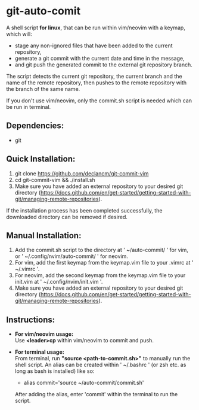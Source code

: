 # git-auto-comit
A shell script **for linux**, that can be run within vim/neovim with a keymap, which will:
- stage any non-ignored files that have been added to the current repository,
- generate a git commit with the current date and time in the message,
- and git push the generated commit to the external git repository branch.

The script detects the current git repository, the current branch and the name of the remote repository, then pushes to the remote repository with the branch of the same name.

If you don't use vim/neovim, only the commit.sh script is needed which can be run in terminal.

## Dependencies:
- git

## Quick Installation:
1. git clone https://github.com/declancm/git-commit-vim
2. cd git-commit-vim && ./install.sh
3. Make sure you have added an external repository to your desired git directory (https://docs.github.com/en/get-started/getting-started-with-git/managing-remote-repositories).

If the installation process has been completed successfully, the downloaded directory can be removed if desired.

## Manual Installation:
1. Add the commit.sh script to the directory at ' ~/auto-commit/ ' for vim, or ' ~/.config/nvim/auto-commit/ ' for neovim.
2. For vim, add the first keymap from the keymap.vim file to your .vimrc at ' ~/.vimrc '.
3. For neovim, add the second keymap from the keymap.vim file to your init.vim at ' ~/.config/nvim/init.vim '.
4. Make sure you have added an external repository to your desired git directory (https://docs.github.com/en/get-started/getting-started-with-git/managing-remote-repositories).

## Instructions:
- **For vim/neovim usage:**\
Use **\<leader\>cp** within vim/neovim to commit and push.

- **For terminal usage:**\
From terminal, run **"source <path-to-commit.sh>"** to manually run the shell script. An alias can be created within ' ~/.bashrc ' (or zsh etc. as long as bash is installed) like so:

  - alias commit='source ~/auto-commit/commit.sh'

  After adding the alias, enter 'commit' within the terminal to run the script.
